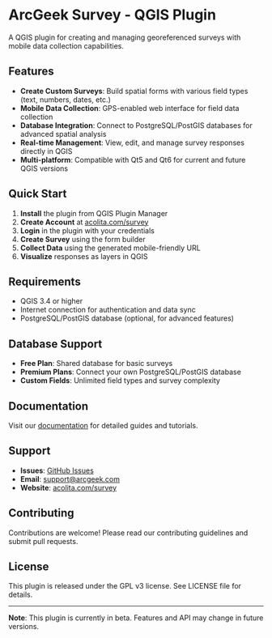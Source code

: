 # ArcGeek Survey - QGIS Plugin

A QGIS plugin for creating and managing georeferenced surveys with mobile data collection capabilities.

## Features

- **Create Custom Surveys**: Build spatial forms with various field types (text, numbers, dates, etc.)
- **Mobile Data Collection**: GPS-enabled web interface for field data collection
- **Database Integration**: Connect to PostgreSQL/PostGIS databases for advanced spatial analysis
- **Real-time Management**: View, edit, and manage survey responses directly in QGIS
- **Multi-platform**: Compatible with Qt5 and Qt6 for current and future QGIS versions

## Quick Start

1. **Install** the plugin from QGIS Plugin Manager
2. **Create Account** at [acolita.com/survey](https://acolita.com/survey)
3. **Login** in the plugin with your credentials
4. **Create Survey** using the form builder
5. **Collect Data** using the generated mobile-friendly URL
6. **Visualize** responses as layers in QGIS

## Requirements

- QGIS 3.4 or higher
- Internet connection for authentication and data sync
- PostgreSQL/PostGIS database (optional, for advanced features)

## Database Support

- **Free Plan**: Shared database for basic surveys
- **Premium Plans**: Connect your own PostgreSQL/PostGIS database
- **Custom Fields**: Unlimited field types and survey complexity

## Documentation

Visit our [documentation](https://acolita.com/survey) for detailed guides and tutorials.

## Support

- **Issues**: [GitHub Issues](https://github.com/franzpc/arcgeek_survey/issues)
- **Email**: support@arcgeek.com
- **Website**: [acolita.com/survey](https://acolita.com/survey)

## Contributing

Contributions are welcome! Please read our contributing guidelines and submit pull requests.

## License

This plugin is released under the GPL v3 license. See LICENSE file for details.

---

**Note**: This plugin is currently in beta. Features and API may change in future versions.